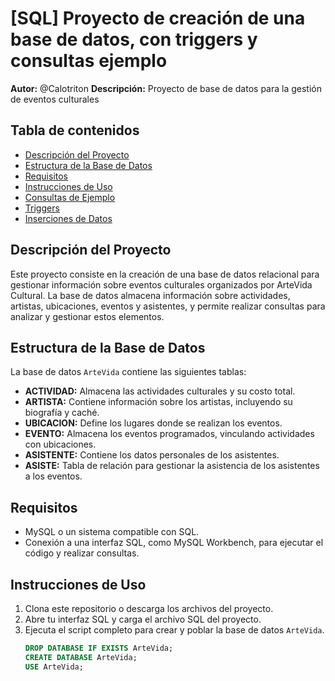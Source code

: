 # [SQL] Proyecto de creación de una base de datos, con triggers y consultas ejemplo

**Autor:** @Calotriton
**Descripción:** Proyecto de base de datos para la gestión de eventos culturales

## Tabla de contenidos
- [Descripción del Proyecto](#descripción-del-proyecto)
- [Estructura de la Base de Datos](#estructura-de-la-base-de-datos)
- [Requisitos](#requisitos)
- [Instrucciones de Uso](#instrucciones-de-uso)
- [Consultas de Ejemplo](#consultas-de-ejemplo)
- [Triggers](#triggers)
- [Inserciones de Datos](#inserciones-de-datos)


## Descripción del Proyecto

Este proyecto consiste en la creación de una base de datos relacional para gestionar información sobre eventos culturales organizados por ArteVida Cultural. La base de datos almacena información sobre actividades, artistas, ubicaciones, eventos y asistentes, y permite realizar consultas para analizar y gestionar estos elementos.

## Estructura de la Base de Datos

La base de datos `ArteVida` contiene las siguientes tablas:

- **ACTIVIDAD:** Almacena las actividades culturales y su costo total.
- **ARTISTA:** Contiene información sobre los artistas, incluyendo su biografía y caché.
- **UBICACION:** Define los lugares donde se realizan los eventos.
- **EVENTO:** Almacena los eventos programados, vinculando actividades con ubicaciones.
- **ASISTENTE:** Contiene los datos personales de los asistentes.
- **ASISTE:** Tabla de relación para gestionar la asistencia de los asistentes a los eventos.

## Requisitos

- MySQL o un sistema compatible con SQL.
- Conexión a una interfaz SQL, como MySQL Workbench, para ejecutar el código y realizar consultas.

## Instrucciones de Uso

1. Clona este repositorio o descarga los archivos del proyecto.
2. Abre tu interfaz SQL y carga el archivo SQL del proyecto.
3. Ejecuta el script completo para crear y poblar la base de datos `ArteVida`.
   ```sql
   DROP DATABASE IF EXISTS ArteVida;
   CREATE DATABASE ArteVida;
   USE ArteVida;

